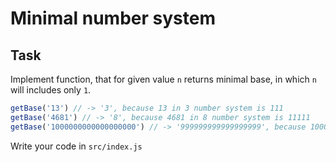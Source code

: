 # Minimal number system

## Task

Implement function, that for given value `n` returns minimal base, in which `n` will includes only `1`.

```js
getBase('13') // -> '3', because 13 in 3 number system is 111
getBase('4681') // -> '8', because 4681 in 8 number system is 11111
getBase('1000000000000000000') // -> '999999999999999999', because 1000000000000000000 in 999999999999999999 number system is 11
```

Write your code in `src/index.js`

